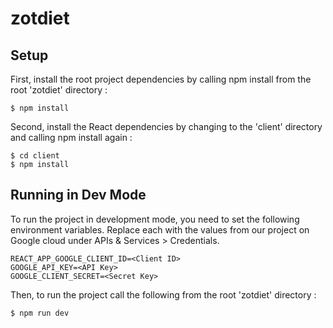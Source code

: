 # zotdiet

## Setup
First, install the root project dependencies by calling npm install from the root 'zotdiet' directory :
```
$ npm install
```

Second, install the React dependencies by changing to the 'client' directory and calling npm install again :
 ```
$ cd client
$ npm install
```

## Running in Dev Mode
To run the project in development mode, you need to set the following environment variables. Replace each <value>
with the values from our project on Google cloud under APIs & Services > Credentials.
```
REACT_APP_GOOGLE_CLIENT_ID=<Client ID>
GOOGLE_API_KEY=<API Key>
GOOGLE_CLIENT_SECRET=<Secret Key>
```

Then, to run the project call the following from the root 'zotdiet' directory :
```
$ npm run dev
```
